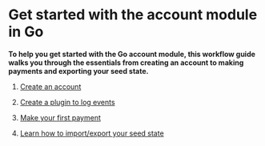 # Get started with the account module in Go

**To help you get started with the Go account module, this workflow guide walks you through the essentials from creating an account to making payments and exporting your seed state.**

1. [Create an account](../go/create-account.md)

2. [Create a plugin to log events](../go/create-plugin.md)

3. [Make your first payment](../go/make-payment.md)

4. [Learn how to import/export your seed state](../go/export-seed-state.md)
